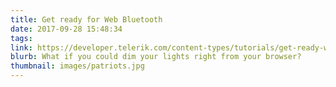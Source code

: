 ```yaml
---
title: Get ready for Web Bluetooth
date: 2017-09-28 15:48:34
tags:
link: https://developer.telerik.com/content-types/tutorials/get-ready-web-bluetooth/
blurb: What if you could dim your lights right from your browser?
thumbnail: images/patriots.jpg 
---
```

